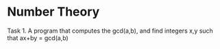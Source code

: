# Number Theory

Task 1.
      A program that computes the gcd(a,b), and find integers x,y such that ax+by = gcd(a,b)
